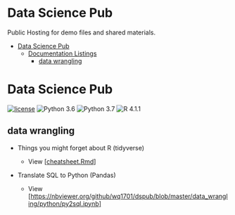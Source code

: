 # Data Science Pub

Public Hosting for demo files and shared materials.

- [Data Science Pub](#ds-pub)
  - [Documentation Listings](#documentation-listings)
  	- [data wrangling](#data-wrangling)


# Data Science Pub

[![license](https://img.shields.io/github/license/mashape/apistatus.svg)](https://github.com/wq1701/dspub/blob/main/LICENSE)
![Python 3.6](https://img.shields.io/badge/python-3.6-blue.svg)
![Python 3.7](https://img.shields.io/badge/python-3.7-blue.svg)
![R 4.1.1](https://img.shields.io/badge/R-4.1.1-blue.svg)

## data wrangling

- Things you might forget about R (tidyverse)
	- View [[cheatsheet.Rmd](https://wq1701.github.io/dspub/cheatsheet.html)]

- Translate SQL to Python (Pandas)
	- View [https://nbviewer.org/github/wq1701/dspub/blob/master/data_wrangling/python/py2sql.ipynb]
